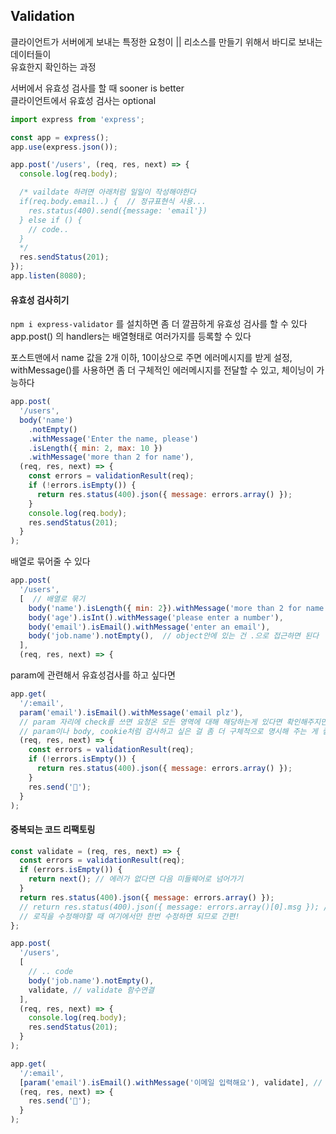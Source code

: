 ## Validation

클라이언트가 서버에게 보내는 특정한 요청이 || 리소스를 만들기 위해서 바디로 보내는 데이터들이  
유효한지 확인하는 과정

서버에서 유효성 검사를 할 때 sooner is better  
클라이언트에서 유효성 검사는 optional

```js
import express from 'express';

const app = express();
app.use(express.json());

app.post('/users', (req, res, next) => {
  console.log(req.body);

  /* vaildate 하려면 아래처럼 일일이 작성해야한다
  if(req.body.email..) {  // 정규표현식 사용...
    res.status(400).send({message: 'email'})
  } else if () {
    // code..
  }
  */
  res.sendStatus(201);
});
app.listen(8080);
```

#### 유효성 검사히기

`npm i express-validator` 를 설치하면 좀 더 깔끔하게 유효성 검사를 할 수 있다  
app.post() 의 handlers는 배열형태로 여러가지를 등록할 수 있다

포스트맨에서 name 값을 2개 이하, 10이상으로 주면 에러메시지를 받게 설정, withMessage()를 사용하면 좀 더 구체적인 에러메시지를 전달할 수 있고, 체이닝이 가능하다

```js
app.post(
  '/users',
  body('name')
    .notEmpty()
    .withMessage('Enter the name, please')
    .isLength({ min: 2, max: 10 })
    .withMessage('more than 2 for name'),
  (req, res, next) => {
    const errors = validationResult(req);
    if (!errors.isEmpty()) {
      return res.status(400).json({ message: errors.array() });
    }
    console.log(req.body);
    res.sendStatus(201);
  }
);
```

배열로 묶어줄 수 있다

```js
app.post(
  '/users',
  [  // 배열로 묶기
    body('name').isLength({ min: 2}).withMessage('more than 2 for name'),
    body('age').isInt().withMessage('please enter a number'),
    body('email').isEmail().withMessage('enter an email'),
    body('job.name').notEmpty(),  // object안에 있는 건 .으로 접근하면 된다
  ],
  (req, res, next) => {
```

param에 관련해서 유효성검사를 하고 싶다면

```js
app.get(
  '/:email',
  param('email').isEmail().withMessage('email plz'),
  // param 자리에 check를 쓰면 요청온 모든 영역에 대해 해당하는게 있다면 확인해주지만
  // param이나 body, cookie처럼 검사하고 싶은 걸 좀 더 구체적으로 명시해 주는 게 좋다
  (req, res, next) => {
    const errors = validationResult(req);
    if (!errors.isEmpty()) {
      return res.status(400).json({ message: errors.array() });
    }
    res.send('💌');
  }
);
```

#### 중복되는 코드 리팩토링

```js
const validate = (req, res, next) => {
  const errors = validationResult(req);
  if (errors.isEmpty()) {
    return next(); // 에러가 없다면 다음 미들웨어로 넘어가기
  }
  return res.status(400).json({ message: errors.array() });
  // return res.status(400).json({ message: errors.array()[0].msg }); // 첫번째 에러메시지만 받고 싶다면 이렇게 수정가능
  // 로직을 수정해야할 때 여기에서만 한번 수정하면 되므로 간편!
};

app.post(
  '/users',
  [
    // .. code
    body('job.name').notEmpty(),
    validate, // validate 함수연결
  ],
  (req, res, next) => {
    console.log(req.body);
    res.sendStatus(201);
  }
);

app.get(
  '/:email',
  [param('email').isEmail().withMessage('이메일 입력해요'), validate], // validate 함수연결
  (req, res, next) => {
    res.send('💌');
  }
);
```
